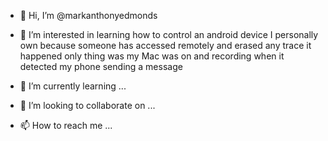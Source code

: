 - 👋 Hi, I’m @markanthonyedmonds
- 👀 I’m interested in learning how to control an android device I personally own because someone has accessed remotely and erased any trace it happened only thing was my Mac was on and recording when it detected my phone sending a message
 
- 🌱 I’m currently learning ...
- 💞️ I’m looking to collaborate on ...
- 📫 How to reach me ...

<!---
markanthonyedmonds/markanthonyedmonds is a ✨ special ✨ repository because its `README.md` (this file) appears on your GitHub profile.
You can click the Preview link to take a look at your changes.
--->
